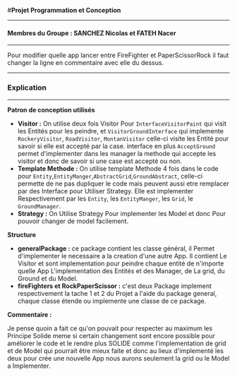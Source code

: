 #**Projet Programmation et Conception**
***
#### **Membres du Groupe :** SANCHEZ Nicolas et FATEH Nacer
***
Pour modifier quelle app lancer entre FireFighter et PaperScissorRock il faut changer la ligne en commentaire avec elle du dessus.
***
### **Explication**
****
**Patron de conception utilisés**
* **Visitor :** On utilise deux fois Visitor Pour `InterfaceVisitorPaint` qui visit les Entités pour les peindre, et
`VisitorGroundInterface` qui implemente `RockeryVisitor`, `RoadVisitor`, `MontanVisitor` celle-ci visite les Entité pour savoir si elle est accepté par la case.
interface en plus `AcceptGround` permet d'implementer dans les manager la methode qui accepte les visitor et donc de savoir si une case est accepté ou non.
* **Template Methode :** On utilise template Methode 4 fois dans le code pour `Entity`,`EntityManger`,`AbstractGrid`,`GroundAbstract`, celle-ci permette de ne pas dupliquer le code mais peuvent aussi etre remplacer par
des Interface pour Utiliser Strategy. Elle est implementer Respectivement par les `Entity`, les `EntityManger`, les `Grid`, le `GroundManager`.
* **Strategy :** On Utilise Strategy Pour implementer les Model et donc Pour pouvoir changer de model facilement.

**Structure**
  
* **generalPackage :** ce package contient les classe général, il Permet d'implementer le necessaire a la creation d'une autre App. Il contient Le Visitor et sont implementation pour peindre chaque entité de n'importe quelle App
L'implementation des Entités et des Manager, de La grid, du Ground et du Model.
* **fireFighters et RockPaperScissor :** c'est deux Package implement respectivement la tache 1 et 2 du Projet a l'aide du package general, chaque classe étende ou implemente une classe de ce package.

**Commentaire :** 

Je pense quoin a fait ce qu'on pouvait pour respecter au maximum les Principe Solide meme si certain changement sont encore possible pour améliorer le code et le rendre plus SOLIDE comme l'implementation de grid et de Model qui pourrait être mieux faite et donc au lieux d'implementé les deux pour crée
une nouvelle App nous aurons seulement la grid ou le Model a Implementer.
